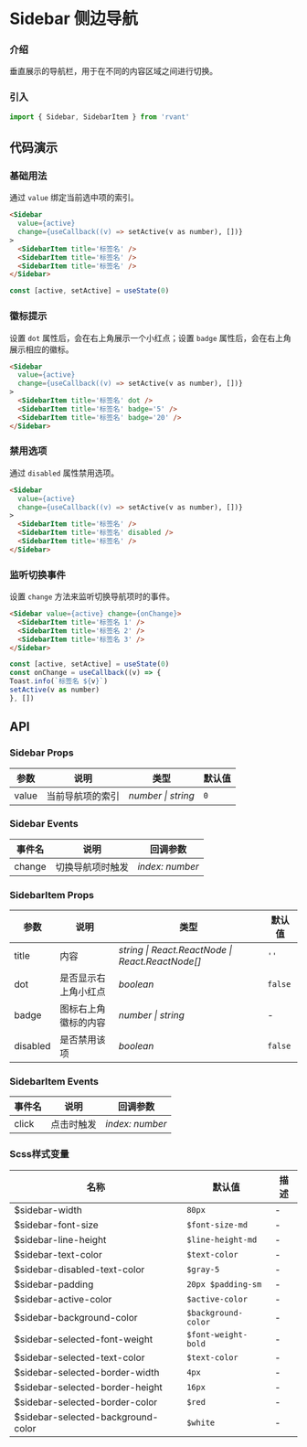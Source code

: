 # Sidebar 侧边导航

### 介绍

垂直展示的导航栏，用于在不同的内容区域之间进行切换。

### 引入

```js
import { Sidebar, SidebarItem } from 'rvant'
```

## 代码演示

### 基础用法

通过 `value` 绑定当前选中项的索引。

```html
<Sidebar
  value={active}
  change={useCallback((v) => setActive(v as number), [])}
>
  <SidebarItem title='标签名' />
  <SidebarItem title='标签名' />
  <SidebarItem title='标签名' />
</Sidebar>
```

```js
const [active, setActive] = useState(0)
```

### 徽标提示

设置 `dot` 属性后，会在右上角展示一个小红点；设置 `badge` 属性后，会在右上角展示相应的徽标。

```html
<Sidebar
  value={active}
  change={useCallback((v) => setActive(v as number), [])}
>
  <SidebarItem title='标签名' dot />
  <SidebarItem title='标签名' badge='5' />
  <SidebarItem title='标签名' badge='20' />
</Sidebar>
```

### 禁用选项

通过 `disabled` 属性禁用选项。

```html
<Sidebar
  value={active}
  change={useCallback((v) => setActive(v as number), [])}
>
  <SidebarItem title='标签名' />
  <SidebarItem title='标签名' disabled />
  <SidebarItem title='标签名' />
</Sidebar>
```

### 监听切换事件

设置 `change` 方法来监听切换导航项时的事件。

```html
<Sidebar value={active} change={onChange}>
  <SidebarItem title='标签名 1' />
  <SidebarItem title='标签名 2' />
  <SidebarItem title='标签名 3' />
</Sidebar>
```

```js
const [active, setActive] = useState(0)
const onChange = useCallback((v) => {
Toast.info(`标签名 ${v}`)
setActive(v as number)
}, [])
```

## API

### Sidebar Props

| 参数    | 说明             | 类型               | 默认值 |
| ------- | ---------------- | ------------------ | ------ |
| value | 当前导航项的索引 | _number \| string_ | `0`    |

### Sidebar Events

| 事件名 | 说明             | 回调参数        |
| ------ | ---------------- | --------------- |
| change | 切换导航项时触发 | _index: number_ |

### SidebarItem Props

| 参数 | 说明 | 类型 | 默认值 |
| --- | --- | --- | --- |
| title | 内容 | _string \| React.ReactNode \| React.ReactNode[]_ | `''` |
| dot | 是否显示右上角小红点 | _boolean_ | `false` |
| badge | 图标右上角徽标的内容 | _number \| string_ | - |
| disabled | 是否禁用该项 | _boolean_ | `false` |

### SidebarItem Events

| 事件名 | 说明       | 回调参数        |
| ------ | ---------- | --------------- |
| click  | 点击时触发 | _index: number_ |

### Scss样式变量

| 名称                               | 默认值              | 描述 |
| ---------------------------------- | ------------------- | ---- |
| $sidebar-width                     | `80px`              | -    |
| $sidebar-font-size                 | `$font-size-md`     | -    |
| $sidebar-line-height               | `$line-height-md`   | -    |
| $sidebar-text-color                | `$text-color`       | -    |
| $sidebar-disabled-text-color       | `$gray-5`           | -    |
| $sidebar-padding                   | `20px $padding-sm`  | -    |
| $sidebar-active-color              | `$active-color`     | -    |
| $sidebar-background-color          | `$background-color` | -    |
| $sidebar-selected-font-weight      | `$font-weight-bold` | -    |
| $sidebar-selected-text-color       | `$text-color`       | -    |
| $sidebar-selected-border-width     | `4px`               | -    |
| $sidebar-selected-border-height    | `16px`              | -    |
| $sidebar-selected-border-color     | `$red`              | -    |
| $sidebar-selected-background-color | `$white`            | -    |
